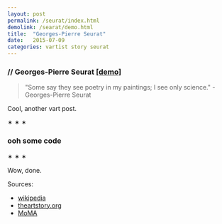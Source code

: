 ```yaml
---
layout: post
permalink: /seurat/index.html
demolink: /searat/demo.html
title:  "Georges-Pierre Seurat"
date:   2015-07-09
categories: vartist story seurat
---
```


<h3 class="title">// Georges-Pierre Seurat <a href="demo.html">[demo]</a></h3>

<blockquote>"Some say they see poetry in my paintings; I see only science." - Georges-Pierre Seurat</blockquote>

Cool, another vart post.

<p class="hr">&sext; &sext; &sext;</p>

<h3>ooh some code</h3>

<p class="hr">&sext; &sext; &sext;</p>

<p>Wow, done.</p>

<p>Sources:
  <ul>
    <li><a href="https://en.wikipedia.org/wiki/Georges_Seurat">wikipedia</a></li>
    <li><a href="http://www.theartstory.org/artist-seurat-georges.htm">theartstory.org</a></li>
    <li><a href="http://www.moma.org/collection/works/79333">MoMA</a></li>
  </ul>
</p>